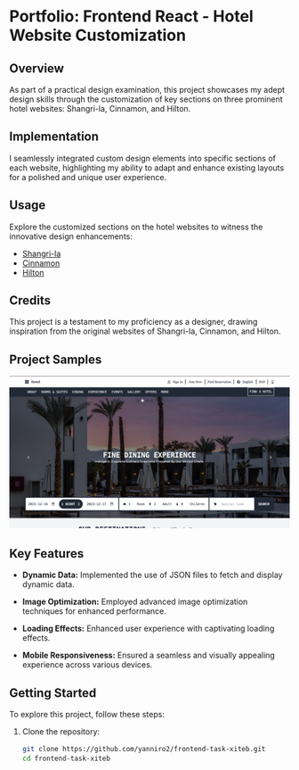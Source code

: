 # Portfolio: Frontend React - Hotel Website Customization

## Overview
As part of a practical design examination, this project showcases my adept design skills through the customization of key sections on three prominent hotel websites: Shangri-la, Cinnamon, and Hilton.

## Implementation
I seamlessly integrated custom design elements into specific sections of each website, highlighting my ability to adapt and enhance existing layouts for a polished and unique user experience.

## Usage
Explore the customized sections on the hotel websites to witness the innovative design enhancements:

- [Shangri-la](#) <!-- Replace # with the actual link -->
- [Cinnamon](#)
- [Hilton](#)

## Credits
This project is a testament to my proficiency as a designer, drawing inspiration from the original websites of Shangri-la, Cinnamon, and Hilton.

## Project Samples
![Project Sample Image 1](/images/image.png)

## Key Features

- **Dynamic Data:** Implemented the use of JSON files to fetch and display dynamic data.
  
- **Image Optimization:** Employed advanced image optimization techniques for enhanced performance.

- **Loading Effects:** Enhanced user experience with captivating loading effects.

- **Mobile Responsiveness:** Ensured a seamless and visually appealing experience across various devices.

## Getting Started

To explore this project, follow these steps:

1. Clone the repository:
   ```sh
   git clone https://github.com/yanniro2/frontend-task-xiteb.git
   cd frontend-task-xiteb

